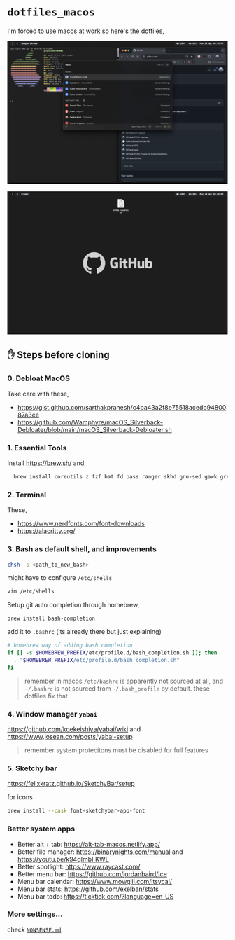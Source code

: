 # `dotfiles_macos`

I'm forced to use macos at work so here's the dotfiles,

![alt text](image.png)

![alt text](image-1.png)

## ✋ Steps before cloning

### 0. Debloat MacOS

Take care with these,

- https://gist.github.com/sarthakpranesh/c4ba43a2f8e75518acedb9480087a3ee
- https://github.com/Wamphyre/macOS_Silverback-Debloater/blob/main/macOS_Silverback-Debloater.sh

### 1. Essential Tools

Install https://brew.sh/ and,

```sh
  brew install coreutils z fzf bat fd pass ranger skhd gnu-sed gawk grep
```

### 2. Terminal

These,

- https://www.nerdfonts.com/font-downloads
- https://alacritty.org/

### 3. Bash as default shell, and improvements

```sh
chsh -s <path_to_new_bash>
```

might have to configure `/etc/shells`

```sh
vim /etc/shells
```

Setup git auto completion through homebrew,

```
brew install bash-completion
```

add it to `.bashrc` (its already there but just explaining)

```sh
# homebrew way of adding bash completion
if [[ -s $HOMEBREW_PREFIX/etc/profile.d/bash_completion.sh ]]; then
  . "$HOMEBREW_PREFIX/etc/profile.d/bash_completion.sh"
fi
```

> remember in macos `/etc/bashrc` is apparently not sourced at all, and `~/.bashrc` is not sourced from `~/.bash_profile` by default. these dotfiles fix that

### 4. Window manager `yabai`

https://github.com/koekeishiya/yabai/wiki and https://www.josean.com/posts/yabai-setup

> remember system protecitons must be disabled for full features

### 5. Sketchy bar

https://felixkratz.github.io/SketchyBar/setup

for icons

```sh
brew install --cask font-sketchybar-app-font
```

### Better system apps

- Better alt + tab: https://alt-tab-macos.netlify.app/
- Better file manager: https://binarynights.com/manual and https://youtu.be/k94qImbFKWE
- Better spotlight: https://www.raycast.com/
- Better menu bar: https://github.com/jordanbaird/Ice
- Menu bar calendar: https://www.mowglii.com/itsycal/
- Menu bar stats: https://github.com/exelban/stats
- Menu bar todo: https://ticktick.com/?language=en_US

### More settings...

check [`NONSENSE.md`](./NONSENSE.md)
